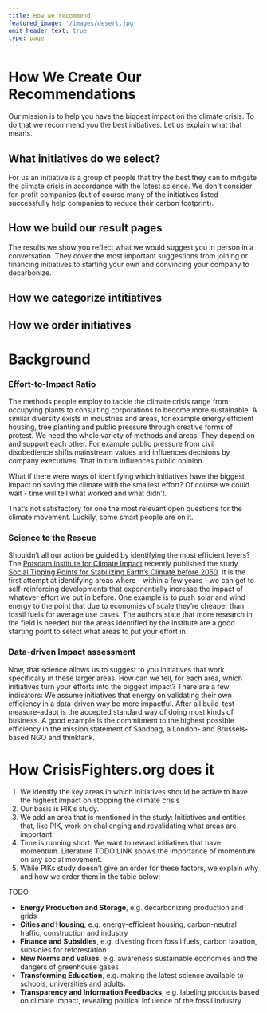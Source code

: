```yaml
---
title: How we recommend
featured_image: '/images/desert.jpg'
omit_header_text: true
type: page
---
```


# How We Create Our Recommendations

Our mission is to help you have the biggest impact on the climate crisis. To do that we recommend you the best initiatives. Let us explain what that means.

## What initiatives do we select?
For us an initiative is a group of people that try the best they can to mitigate the climate crisis in accordance with the latest science. We don't consider for-profit companies (but of course many of the initiatives listed successfully help companies to reduce their carbon footprint).

## How we build our result pages
The results we show you reflect what we would suggest you in person in a conversation. They cover the most important suggestions from joining or financing initiatives to starting your own and convincing your company to decarbonize.

## How we categorize intitiatives

## How we order initiatives

# Background

### Effort-to-Impact Ratio
The methods people employ to tackle the climate crisis range from occupying plants to consulting corporations to become more sustainable. A similar diversity exists in industries and areas, for example energy efficient housing, tree planting and public pressure through creative forms of protest.
We need the whole variety of methods and areas. They depend on and support each other. For example public pressure from civil disobedience shifts mainstream values and influences decisions by company executives. That in turn influences public opinion.

What if there were ways of identifying which initiatives have the biggest impact on saving the climate with the smallest effort?
Of course we could wait - time will tell what worked and what didn’t.

That’s not satisfactory for one the most relevant open questions for the climate movement.
Luckily, some smart people are on it.

### Science to the Rescue
Shouldn’t all our action be guided by identifying the most efficient levers? The [Potsdam Institute for Climate Impact](https://www.pik-potsdam.de) recently published the study [Social Tipping Points for Stabilizing Earth’s Climate before 2050](https://www.pnas.org/content/117/5/2354#T2). It is the first attempt at identifying areas where - within a few years - we can get to self-reinforcing developments that exponentially increase the impact of whatever effort we put in before. One example is to push solar and wind energy to the point that due to economies of scale they’re cheaper than fossil fuels for average use cases.
The authors state that more research in the field is needed but the areas identified by the institute are a good starting point to select what areas to put your effort in.

### Data-driven Impact assessment

Now, that science allows us to suggest to you initiatives that work specifically in these larger areas. How can we tell, for each area, which initiatives turn your efforts into the biggest impact?
There are a few indicators: We assume initiatives that energy on validating their own efficiency in a data-driven way be more impactful. After all build-test-measure-adapt is the accepted standard way of doing most kinds of business. A good example is the commitment to the highest possible efficiency in the mission statement of Sandbag, a London- and Brussels-based NGO and thinktank.

# How CrisisFighters.org does it
1. We identify the key areas in which initiatives should be active to have the highest impact on stopping the climate crisis
  1. Our basis is PIK’s study.
  2. We add an area that is mentioned in the study: Initiatives and entities that, like PIK, work on challenging and revalidating what areas are important.
2. Time is running short. We want to reward initiatives that have momentum. Literature TODO LINK shows the importance of momentum on any social movement.
3. While PIKs study doesn’t give an order for these factors, we explain why and how we order them in the table below:

TODO


* **Energy Production and Storage**, e.g. decarbonizing production and grids
* **Cities and Housing**, e.g. energy-efficient housing, carbon-neutral traffic, construction and industry
* **Finance and Subsidies**, e.g. divesting from fossil fuels, carbon taxation, subsidies for reforestation
* **New Norms and Values**, e.g. awareness sustainable economies and the dangers of greenhouse gases
* **Transforming Education**, e.g. making the latest science available to schools, universities and adults.
* **Transparency and Information Feedbacks**, e.g. labeling products based on climate impact, revealing political influence of the fossil industry